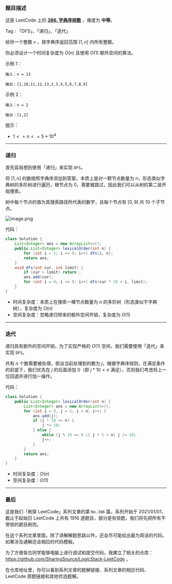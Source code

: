 ### 题目描述

这是 LeetCode 上的 **[386. 字典序排数](https://leetcode-cn.com/problems/lexicographical-numbers/solution/by-ac_oier-ktn7/)** ，难度为 **中等**。

Tag : 「DFS」、「递归」、「迭代」



给你一个整数 `n` ，按字典序返回范围 $[1, n]$ 内所有整数。

你必须设计一个时间复杂度为 $O(n)$ 且使用 $O(1)$ 额外空间的算法。

示例 1：
```
输入：n = 13

输出：[1,10,11,12,13,2,3,4,5,6,7,8,9]
```
示例 2：
```
输入：n = 2

输出：[1,2]
```

提示：
* $1 <= n <= 5 * 10^4$

---

### 递归

首先容易想到使用「递归」来实现 `DFS`。

将 $[1, n]$ 的数按照字典序添加到答案，本质上是对一颗节点数量为 $n$，形态类似字典树的多阶树进行遍历，根节点为 $0$，需要被跳过，因此我们可以从树的第二层开始搜索。

树中每个节点的值为其搜索路径所代表的数字，且每个节点有 $[0, 9]$ 共 $10$ 个子节点。

![image.png](https://pic.leetcode-cn.com/1650246458-ahFpqe-image.png)

代码：
```java
class Solution {
    List<Integer> ans = new ArrayList<>();
    public List<Integer> lexicalOrder(int n) {
        for (int i = 1; i <= 9; i++) dfs(i, n);
        return ans;
    }
    void dfs(int cur, int limit) {
        if (cur > limit) return ;
        ans.add(cur);
        for (int i = 0; i <= 9; i++) dfs(cur * 10 + i, limit);
    }
}
```
* 时间复杂度：本质上在搜索一棵节点数量为 $n$ 的多阶树（形态类似于字典树），复杂度为 $O(n)$
* 空间复杂度：忽略递归带来的额外空间开销，复杂度为 $O(1)$

---

### 迭代

递归具有额外的空间开销，为了实现严格的 $O(1)$ 空间，我们需要使用「迭代」来实现 `DFS`。

共有 $n$ 个数需要被处理，假设当前处理到的数为 $j$，根据字典序规则，在满足条件的前提下，我们优先在 $j$ 的后面添加 $0$（即 $j * 10 < n$ 满足），否则我们考虑将上一位回退并进行加一操作。

代码：
```java
class Solution {
    public List<Integer> lexicalOrder(int n) {
        List<Integer> ans = new ArrayList<>();
        for (int i = 0, j = 1; i < n; i++) {
            ans.add(j);
            if (j * 10 <= n) {
                j *= 10;
            } else {
                while (j % 10 == 9 || j + 1 > n) j /= 10;
                j++;
            }
        }
        return ans;
    }
}
```
* 时间复杂度：$O(n)$
* 空间复杂度：$O(1)$

---

### 最后

这是我们「刷穿 LeetCode」系列文章的第 `No.386` 篇，系列开始于 2021/01/01，截止于起始日 LeetCode 上共有 1916 道题目，部分是有锁题，我们将先把所有不带锁的题目刷完。

在这个系列文章里面，除了讲解解题思路以外，还会尽可能给出最为简洁的代码。如果涉及通解还会相应的代码模板。

为了方便各位同学能够电脑上进行调试和提交代码，我建立了相关的仓库：https://github.com/SharingSource/LogicStack-LeetCode 。

在仓库地址里，你可以看到系列文章的题解链接、系列文章的相应代码、LeetCode 原题链接和其他优选题解。


